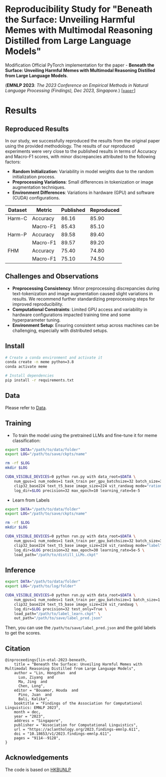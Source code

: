 # Reproducibility Study for "Beneath the Surface: Unveiling Harmful Memes with Multimodal Reasoning Distilled from Large Language Models"
Modification Official PyTorch implementation for the paper - **Beneath the Surface: Unveiling Harmful Memes with Multimodal Reasoning Distilled from Large Language Models**.

(**EMNLP 2023**: *The 2023 Conference on Empirical Methods in Natural Language Processing (Findings), Dec 2023, Singapore*.) [[`paper`](https://aclanthology.org/2023.findings-emnlp.611/)]

# Results

## Reproduced Results

In our study, we successfully reproduced the results from the original paper using the provided methodology. The results of our reproduced experiments were very close to the published results in terms of Accuracy and Macro-F1 scores, with minor discrepancies attributed to the following factors:

- **Random Initialization**: Variability in model weights due to the random initialization process.
- **Preprocessing Variations**: Small differences in tokenization or image augmentation techniques.
- **Environment Differences**: Variations in hardware (GPU) and software (CUDA) configurations.

| Dataset | Metric      | Published | Reproduced |
|---------|-------------|-----------|------------|
| Harm-C  | Accuracy    | 86.16     | 85.90      |
|         | Macro-F1    | 85.43     | 85.10      |
| Harm-P  | Accuracy    | 89.58     | 89.40      |
|         | Macro-F1    | 89.57     | 89.20      |
| FHM     | Accuracy    | 75.40     | 74.80      |
|         | Macro-F1    | 75.10     | 74.50      |

## Challenges and Observations

- **Preprocessing Consistency**: Minor preprocessing discrepancies during text-tokenization and image augmentation caused slight variations in results. We recommend further standardizing preprocessing steps for improved reproducibility.
- **Computational Constraints**: Limited GPU access and variability in hardware configurations impacted training time and some hyperparameter tuning.
- **Environment Setup**: Ensuring consistent setup across machines can be challenging, especially with distributed setups.

## Install

```bash
# Create a conda environment and activate it
conda create -n meme python=3.8
conda activate meme

# Install dependencies
pip install -r requirements.txt
```

## Data

Please refer to [Data](https://github.com/Bhavana0810-dev/HarmfulMemeDetection/tree/main/Data).

## Training
- To train the model using the pretrained LLMs and fine-tune it for meme classification:

```bash
export DATA="/path/to/data/folder"
export LOG="/path/to/save/ckpts/name"

rm -rf $LOG
mkdir $LOG

CUDA_VISIBLE_DEVICES=0 python run.py with data_root=$DATA \
    num_gpus=1 num_nodes=1 task_train per_gpu_batchsize=32 batch_size=32 \
    clip32_base224 text_t5_base image_size=224 vit_randaug mode="rationale" \
    log_dir=$LOG precision=32 max_epoch=10 learning_rate=5e-5
```

- Learn from Labels
```bash
export DATA="/path/to/data/folder"
export LOG="/path/to/save/ckpts/name"

rm -rf $LOG
mkdir $LOG

CUDA_VISIBLE_DEVICES=0 python run.py with data_root=$DATA \
    num_gpus=1 num_nodes=1 task_train per_gpu_batchsize=32 batch_size=32 \
    clip32_base224 text_t5_base image_size=224 vit_randaug mode="label" \
    log_dir=$LOG precision=32 max_epoch=30 learning_rate=5e-5 \
    load_path="/path/to/distill_LLMs.ckpt"
```

## Inference

```bash
export DATA="/path/to/data/folder"
export LOG="/path/to/log/folder"

CUDA_VISIBLE_DEVICES=0 python run.py with data_root=$DATA \
    num_gpus=1 num_nodes=1 task_train per_gpu_batchsize=1 batch_size=1 \
    clip32_base224 text_t5_base image_size=224 vit_randaug \
    log_dir=$LOG precision=32 test_only=True \
    load_path="/path/to/label_learn.ckpt" \
    out_path="/path/to/save/label_pred.json"
```
Then, you can use the `/path/to/save/label_pred.json` and the gold labels to get the scores.

## Citation

```
@inproceedings{lin-etal-2023-beneath,
    title = "Beneath the Surface: Unveiling Harmful Memes with Multimodal Reasoning Distilled from Large Language Models",
    author = "Lin, Hongzhan  and
      Luo, Ziyang  and
      Ma, Jing  and
      Chen, Long",
    editor = "Bouamor, Houda  and
      Pino, Juan  and
      Bali, Kalika",
    booktitle = "Findings of the Association for Computational Linguistics: EMNLP 2023",
    month = dec,
    year = "2023",
    address = "Singapore",
    publisher = "Association for Computational Linguistics",
    url = "https://aclanthology.org/2023.findings-emnlp.611",
    doi = "10.18653/v1/2023.findings-emnlp.611",
    pages = "9114--9128",
}
```

## Acknowledgements

The code is based on [HKBUNLP](https://github.com/HKBUNLP/Mr.Harm-EMNLP2023)
